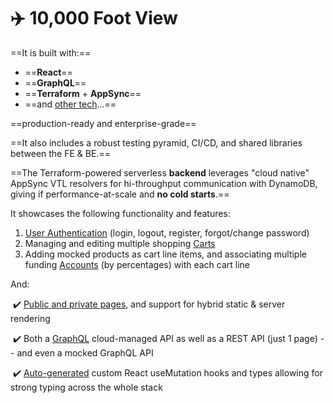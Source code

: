 # ✈️ 10,000 Foot View



==It is built with:==

* ==**React**==
* ==**GraphQL**==
* ==**Terraform** + **AppSync**==
* ==and [other tech](https://github.com/charlieargue/multi-cart#-technologies-used)...==



==production-ready and enterprise-grade== 

==It also includes a robust testing pyramid, CI/CD, and shared libraries between the FE & BE.==

==The Terraform-powered serverless **backend** leverages "cloud native" AppSync VTL resolvers for hi-throughput communication with DynamoDB, giving if performance-at-scale and **no cold starts**.==





It showcases the following functionality and features:

1. <u>User Authentication</u> (login, logout, register, forgot/change password)
2. Managing and editing multiple shopping <u>Carts</u>
3. Adding mocked products as cart line items, and associating multiple funding <u>Accounts</u> (by percentages) with each cart line

And:

​	✔️ <u>Public and private pages</u>, and support for hybrid static & server rendering

​	✔️ Both a <u>GraphQL</u> cloud-managed API as well as a REST API (just 1 page) -- and even a mocked GraphQL API

​	✔️ <u>Auto-generated</u> custom React useMutation hooks and types allowing for strong typing across the whole stack

